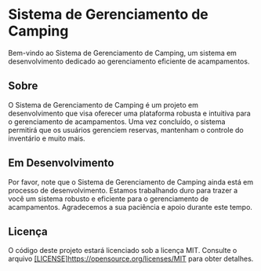 # Sistema de Gerenciamento de Camping

Bem-vindo ao Sistema de Gerenciamento de Camping, um sistema em desenvolvimento dedicado ao gerenciamento eficiente de acampamentos.

## Sobre

O Sistema de Gerenciamento de Camping é um projeto em desenvolvimento que visa oferecer uma plataforma robusta e intuitiva para o gerenciamento de acampamentos. Uma vez concluído, o sistema permitirá que os usuários gerenciem reservas, mantenham o controle do inventário e muito mais.

## Em Desenvolvimento

Por favor, note que o Sistema de Gerenciamento de Camping ainda está em processo de desenvolvimento. Estamos trabalhando duro para trazer a você um sistema robusto e eficiente para o gerenciamento de acampamentos. Agradecemos a sua paciência e apoio durante este tempo.

## Licença

O código deste projeto estará licenciado sob a licença MIT. Consulte o arquivo [[LICENSE]](https://opensource.org/licenses/MIT)https://opensource.org/licenses/MIT para obter detalhes.


 
